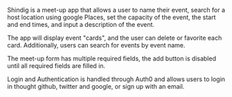 Shindig is a meet-up app that allows a user to name their event, search for a host location using google Places, set the capacity of the event, the start and end times, and input a description of the event.

The app will display event "cards", and the user can delete or favorite each card. Additionally, users can search for events by event name.

The meet-up form has multiple required fields, the add button is disabled until all required fields are filled in.

Login and Authentication is handled through Auth0 and allows users to login in thought github, twitter and google, or sign up with an email. 
